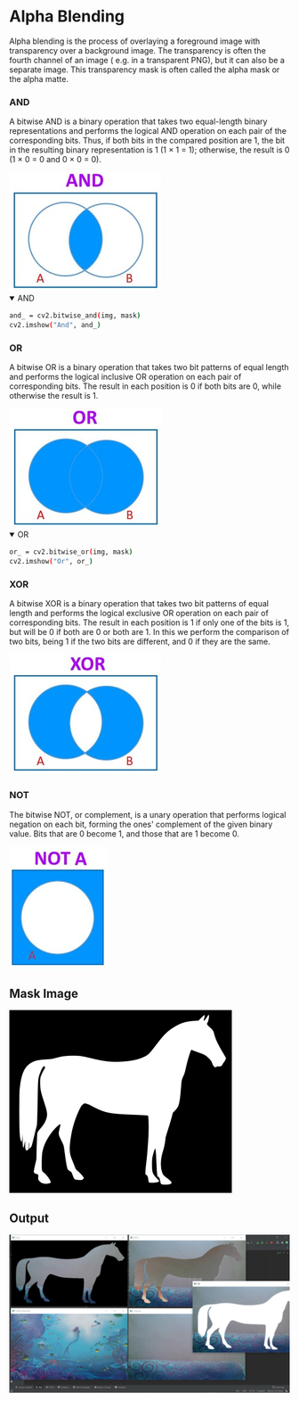 # Alpha Blending
Alpha blending is the process of overlaying a foreground image with transparency over a background image. The transparency is often the fourth channel of an image ( e.g. in a transparent PNG), but it can also be a separate image. This transparency mask is often called the alpha mask or the alpha matte.

### AND
A bitwise AND is a binary operation that takes two equal-length binary representations and performs the logical AND operation on each pair of the corresponding bits. Thus, if both bits in the compared position are 1, the bit in the resulting binary representation is 1 (1 × 1 = 1); otherwise, the result is 0 (1 × 0 = 0 and 0 × 0 = 0).

<img src="https://github.com/sourabmaity/OpenCV_Basics/blob/main/Alpha%20Blending/and.png" >
<details open>
<summary>AND</summary>

```bash
and_ = cv2.bitwise_and(img, mask)
cv2.imshow("And", and_)
```

</details>

### OR
A bitwise OR is a binary operation that takes two bit patterns of equal length and performs the logical inclusive OR operation on each pair of corresponding bits. The result in each position is 0 if both bits are 0, while otherwise the result is 1.

<img src="https://github.com/sourabmaity/OpenCV_Basics/blob/main/Alpha%20Blending/or.png" >
<details open>
<summary>OR</summary>

```bash
or_ = cv2.bitwise_or(img, mask)
cv2.imshow("Or", or_)
```

</details>

### XOR
A bitwise XOR is a binary operation that takes two bit patterns of equal length and performs the logical exclusive OR operation on each pair of corresponding bits. The result in each position is 1 if only one of the bits is 1, but will be 0 if both are 0 or both are 1. In this we perform the comparison of two bits, being 1 if the two bits are different, and 0 if they are the same.

<img src="https://github.com/sourabmaity/OpenCV_Basics/blob/main/Alpha%20Blending/xor.png" >

### NOT
The bitwise NOT, or complement, is a unary operation that performs logical negation on each bit, forming the ones' complement of the given binary value. Bits that are 0 become 1, and those that are 1 become 0.

<img src="https://github.com/sourabmaity/OpenCV_Basics/blob/main/Alpha%20Blending/not.png" >

## Mask Image
<img src="https://github.com/sourabmaity/OpenCV_Basics/blob/main/Alpha%20Blending/mask.png" >

## Output
<img src="https://github.com/sourabmaity/OpenCV_Basics/blob/main/Alpha%20Blending/AlphaBlending.png" >
